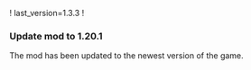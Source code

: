! last_version=1.3.3
!
### Update mod to 1.20.1

The mod has been updated to the newest version of the game.
